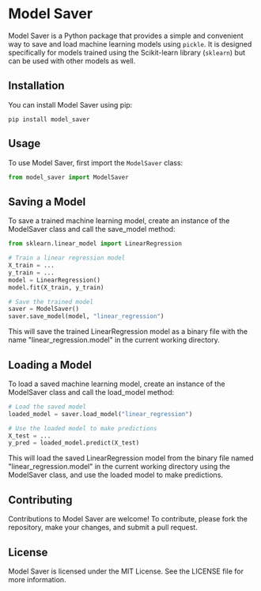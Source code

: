 # Model Saver

Model Saver is a Python package that provides a simple and convenient way to save and load machine learning models using `pickle`. It is designed specifically for models trained using the Scikit-learn library (`sklearn`) but can be used with other models as well.

## Installation

You can install Model Saver using pip:

```
pip install model_saver
```

## Usage

To use Model Saver, first import the `ModelSaver` class:

```python
from model_saver import ModelSaver
```

## Saving a Model
To save a trained machine learning model, create an instance of the ModelSaver class and call the save_model method:

```python
from sklearn.linear_model import LinearRegression

# Train a linear regression model
X_train = ...
y_train = ...
model = LinearRegression()
model.fit(X_train, y_train)

# Save the trained model
saver = ModelSaver()
saver.save_model(model, "linear_regression")
```

This will save the trained LinearRegression model as a binary file with the name "linear_regression.model" in the current working directory.

## Loading a Model

To load a saved machine learning model, create an instance of the ModelSaver class and call the load_model method:

```python
# Load the saved model
loaded_model = saver.load_model("linear_regression")

# Use the loaded model to make predictions
X_test = ...
y_pred = loaded_model.predict(X_test)
```

This will load the saved LinearRegression model from the binary file named "linear_regression.model" in the current working directory using the ModelSaver class, and use the loaded model to make predictions.

## Contributing
Contributions to Model Saver are welcome! To contribute, please fork the repository, make your changes, and submit a pull request.

## License
Model Saver is licensed under the MIT License. See the LICENSE file for more information.
